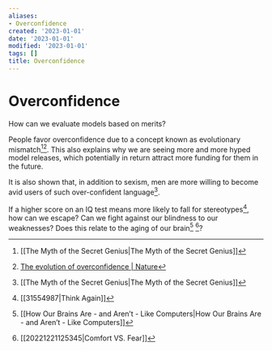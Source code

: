 ```yaml
---
aliases:
- Overconfidence
created: '2023-01-01'
date: '2023-01-01'
modified: '2023-01-01'
tags: []
title: Overconfidence
---
```


# Overconfidence

<p class="sidenote">How can we evaluate models based on merits?</p>

People favor overconfidence due to a concept known as evolutionary mismatch[^1][^2]. This also explains why we are seeing more and more hyped model releases, which potentially in return attract more funding for them in the future.

It is also shown that, in addition to sexism, men are more willing to become avid users of such over-confident language[^1].

If a higher score on an IQ test means more likely to fall for stereotypes[^3], how can we escape? Can we fight against our blindness to our weaknesses? Does this relate to the aging of our brain[^4] [^5]?

[^1]: [[The Myth of the Secret Genius|The Myth of the Secret Genius]]
[^2]: [The evolution of overconfidence | Nature](https://www.nature.com/articles/nature10384)
[^3]: [[31554987|Think Again]]
[^4]: [[How Our Brains Are - and Aren’t - Like Computers|How Our Brains Are - and Aren’t - Like Computers]]
[^5]: [[20221221125345|Comfort VS. Fear]]